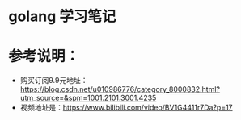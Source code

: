 # golang 学习笔记


# 参考说明：
* 购买订阅9.9元地址：https://blog.csdn.net/u010986776/category_8000832.html?utm_source=&spm=1001.2101.3001.4235
* 视频地址是：https://www.bilibili.com/video/BV1G4411r7Da?p=17

